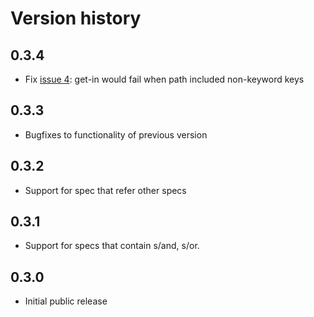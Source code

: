 # Version history

## 0.3.4

* Fix
  [issue 4](https://github.com/stathissideris/spectacles/issues/4):
  get-in would fail when path included non-keyword keys

## 0.3.3

* Bugfixes to functionality of previous version

## 0.3.2

* Support for spec that refer other specs

## 0.3.1

* Support for specs that contain s/and, s/or.

## 0.3.0

* Initial public release
